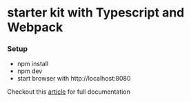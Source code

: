 # starter kit with Typescript and Webpack

### Setup

- npm install  
- npm dev  
- start browser with http://localhost:8080  

Checkout this [article](https://github.com/Jiajia-Yang/webpack-TypeScript.git) for full documentation
